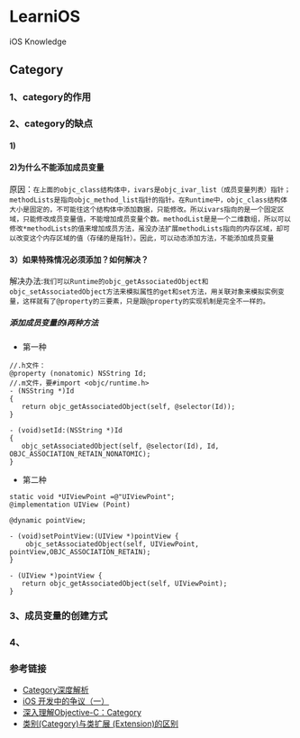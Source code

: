 # LearniOS
iOS Knowledge

## Category

### 1、category的作用
### 2、category的缺点
#### 1)
#### 2)为什么不能添加成员变量

原因：`在上面的objc_class结构体中，ivars是objc_ivar_list（成员变量列表）指针；methodLists是指向objc_method_list指针的指针。在Runtime中，objc_class结构体大小是固定的，不可能往这个结构体中添加数据，只能修改。所以ivars指向的是一个固定区域，只能修改成员变量值，不能增加成员变量个数。methodList是是一个二维数组，所以可以修改*methodLists的值来增加成员方法，虽没办法扩展methodLists指向的内存区域，却可以改变这个内存区域的值（存储的是指针）。因此，可以动态添加方法，不能添加成员变量`

#### 3）如果特殊情况必须添加？如何解决？
解决办法:`我们可以Runtime的objc_getAssociatedObject和objc_setAssociatedObject方法来模拟属性的get和set方法，用关联对象来模拟实例变量，这样就有了@property的三要素，只是跟@property的实现机制是完全不一样的。`

##### 添加成员变量的i两种方法
* 第一种
```
//.h文件：
@property (nonatomic) NSString Id;
//.m文件，要#import <objc/runtime.h>
- (NSString *)Id
{
   return objc_getAssociatedObject(self, @selector(Id));
}

- (void)setId:(NSString *)Id
{
   objc_setAssociatedObject(self, @selector(Id), Id, OBJC_ASSOCIATION_RETAIN_NONATOMIC);
}

```

* 第二种
```
static void *UIViewPoint =@"UIViewPoint";
@implementation UIView (Point)

@dynamic pointView;

- (void)setPointView:(UIView *)pointView {
    objc_setAssociatedObject(self, UIViewPoint, pointView,OBJC_ASSOCIATION_RETAIN);
}

- (UIView *)pointView {
   return objc_getAssociatedObject(self, UIViewPoint);
}
```


### 3、成员变量的创建方式
### 4、


### 参考链接
* [Category深度解析](http://www.jianshu.com/p/a263e53bf4ef)
* [iOS 开发中的争议（一）](http://blog.devtang.com/2015/03/15/ios-dev-controversy-1/)
* [深入理解Objective-C：Category](http://tech.meituan.com/DiveIntoCategory.html)
* [类别(Category)与类扩展 (Extension)的区别](http://www.jianshu.com/p/57d7f1910ef4)
